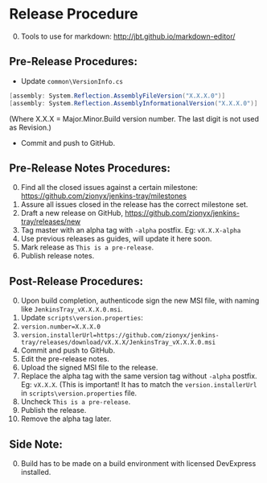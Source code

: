 # Release Procedure

0. Tools to use for markdown: http://jbt.github.io/markdown-editor/

## Pre-Release Procedures:
- Update `common\VersionInfo.cs`
```csharp
[assembly: System.Reflection.AssemblyFileVersion("X.X.X.0")]
[assembly: System.Reflection.AssemblyInformationalVersion("X.X.X.0")]
```
(Where X.X.X = Major.Minor.Build version number. The last digit is not used as Revision.)
- Commit and push to GitHub.

## Pre-Release Notes Procedures:
0. Find all the closed issues against a certain milestone: https://github.com/zionyx/jenkins-tray/milestones
0. Assure all issues closed in the release has the correct milestone set.
0. Draft a new release on GitHub, https://github.com/zionyx/jenkins-tray/releases/new
0. Tag master with an alpha tag with `-alpha` postfix. Eg: `vX.X.X-alpha`
0. Use previous releases as guides, will update it here soon.
0. Mark release as `This is a pre-release`.
0. Publish release notes.

## Post-Release Procedures:
0. Upon build completion, authenticode sign the new MSI file, with naming like `JenkinsTray_vX.X.X.0.msi`.
0. Update `scripts\version.properties`:
  0. `version.number=X.X.X.0`
  0. `version.installerUrl=https://github.com/zionyx/jenkins-tray/releases/download/vX.X.X/JenkinsTray_vX.X.X.0.msi`
0. Commit and push to GitHub.
0. Edit the pre-release notes.
  0. Upload the signed MSI file to the release.
  0. Replace the alpha tag with the same version tag without `-alpha` postfix. Eg: `vX.X.X`.
  (This is important! It has to match the `version.installerUrl` in `scripts\version.properties` file.
0. Uncheck `This is a pre-release`.
0. Publish the release.
0. Remove the alpha tag later.

## Side Note:
0. Build has to be made on a build environment with licensed DevExpress installed.
